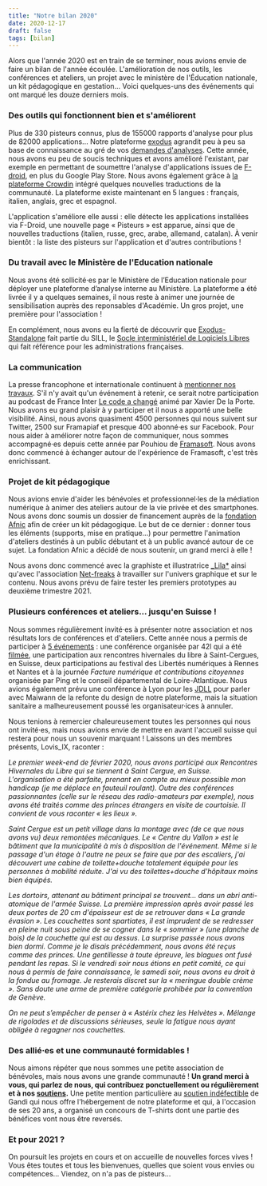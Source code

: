```yaml
---
title: "Notre bilan 2020"
date: 2020-12-17
draft: false
tags: [bilan]
---
```


Alors que l'année 2020 est en train de se terminer, nous avions envie de faire un bilan de l'année écoulée. L'amélioration de nos outils, les conférences et ateliers, un projet avec le ministère de l'Éducation nationale, un kit pédagogique en gestation… Voici quelques-uns des événements qui ont marqué les douze derniers mois. 

### Des outils qui fonctionnent bien et s'améliorent
Plus de 330 pisteurs connus, plus de 155000 rapports d'analyse pour plus de 82000 applications... Notre plateforme [exodus](https://reports.exodus-privacy.eu.org) agrandit peu à peu sa base de connaissance au gré de vos [demandes d'analyses](https://reports.exodus-privacy.eu.org/fr/analysis/submit/). Cette année, nous avons eu peu de soucis techniques et avons amélioré l'existant, par exemple en permettant de soumettre l'analyse d'applications issues de [F-droid](https://f-droid.org/), en plus du Google Play Store. Nous avons également grâce à [la plateforme Crowdin](https://crowdin.com/project/exodus-privacy) intégré quelques nouvelles traductions de la communauté. La plateforme existe maintenant en 5 langues : français, italien, anglais, grec et espagnol. 

L'application s'améliore  elle aussi : elle détecte les applications installées via F-Droid, une nouvelle page « Pisteurs » est apparue, ainsi que de nouvelles traductions (italien, russe, grec, arabe, allemand, catalan). À venir bientôt : la liste des pisteurs sur l'application et d'autres contributions !

### Du travail avec le Ministère de l'Education nationale

Nous avons été sollicité·es par le Ministère de l’Education nationale pour déployer une plateforme d’analyse interne au Ministère. La plateforme a été livrée il y a quelques semaines, il nous reste à animer une journée de sensibilisation auprès des reponsables d'Académie. Un gros projet, une première pour l'association !

En complément, nous avons eu la fierté de découvrir que [Exodus-Standalone](https://sill.etalab.gouv.fr/fr/software?id=199) fait partie du SILL, le [Socle interministériel de Logiciels Libres](https://sill.etalab.gouv.fr/fr/software) qui fait référence pour les administrations françaises. 

### La communication

La presse francophone et internationale continuent à [mentionner nos travaux](https://exodus-privacy.eu.org/fr/page/press/). S'il n'y avait qu'un événement à retenir, ce serait notre participation au podcast de France Inter [Le code a changé](https://www.franceinter.fr/emissions/le-code-a-change/ils-cherchent-les-trucs-bizarres-qu-il-y-a-dans-vos-telephones-rencontre-avec-des-traqueurs-de-trackers) animé par Xavier De la Porte. Nous avons eu grand plaisir à y participer et il nous a apporté une belle visibilité. Ainsi, nous avons quasiment 4500 personnes qui nous suivent sur Twitter, 2500 sur Framapiaf et presque 400 abonné·es sur Facebook. 
Pour nous aider à améliorer notre façon de communiquer, nous sommes accompagné·es depuis cette année par Pouhiou de [Framasoft](https://framasoft.org/). Nous avons donc commencé à échanger autour de l'expérience de Framasoft, c'est très enrichissant. 

### Projet de kit pédagogique

Nous avions envie d'aider les bénévoles et professionnel·les de la médiation numérique à animer des ateliers autour de la vie privée et des smartphones. Nous avons donc soumis un dossier de financement auprès de la [fondation Afnic](https://www.fondation-afnic.fr/fr/Accueil.htm) afin de créer un kit pédagogique. Le but de ce dernier : donner tous les éléments (supports, mise en pratique…) pour permettre l'animation d'ateliers destinés à un public débutant et à un public avancé autour de ce sujet. La fondation Afnic a décidé de nous soutenir, un grand merci à elle !

Nous avons donc commencé avec la graphiste et illustratrice [_Lila*](https://lila.ink/) ainsi qu'avec l'association [Net-freaks](https://twitter.com/NetFreaksFr) à travailler sur l'univers graphique et sur le contenu. Nous avons prévu de faire tester les premiers prototypes au deuxième trimestre 2021.

### Plusieurs conférences et ateliers... jusqu'en Suisse !

Nous sommes régulièrement invité·es à présenter notre association et nos résultats lors de conférences et d'ateliers. Cette année nous a permis de participer à [5 événements](https://exodus-privacy.eu.org/fr/page/events/) : une conférence organisée par 42l qui a été [filmée](https://video.tedomum.net/videos/watch/2035a814-ecfe-4e67-8b6f-6d4438477efe), une participation aux rencontres hivernales du libre à Saint-Cergues, en Suisse, deux participations au festival des Libertés numériques à Rennes et Nantes et à la journée _Facture numérique et contributions citoyennes_ organisée par Ping et le conseil départemental de Loire-Atlantique. Nous avions également prévu une conférence à Lyon pour les [JDLL](https://www.jdll.org/) pour parler avec Maiwann de la refonte du design de notre plateforme, mais la situation sanitaire a malheureusement poussé les organisateur·ices à annuler.

Nous tenions à remercier chaleureusement toutes les personnes qui nous ont invité·es, mais nous avions envie de mettre en avant l'accueil suisse qui restera pour nous un souvenir marquant ! Laissons un des membres présents, Lovis_IX, raconter : 

_Le premier week-end de février 2020, nous avons participé aux Rencontres Hivernales du Libre qui se tiennent à Saint Cergue, en Suisse. L'organisation a été parfaite, prenant en compte au mieux possible mon handicap (je me déplace en fauteuil roulant). Outre des conférences passionnantes (celle sur le réseau des radio-amateurs par exemple), nous avons été traités comme des princes étrangers en visite de courtoisie. Il convient de vous raconter « les lieux »._

_Saint Cergue est un petit village dans la montage avec (de ce que nous avons vu) deux remontées mécaniques. Le « Centre du Vallon » est le bâtiment que la municipalité à mis à disposition de l'événement. Même si le passage d'un étage à l'autre ne peux se faire que par des escaliers, j'ai découvert une cabine de toilette+douche totalement équipée pour les personnes à mobilité réduite. J'ai vu des toilettes+douche d'hôpitaux moins bien équipés._

_Les dortoirs, attenant au bâtiment principal se trouvent… dans un abri anti-atomique de l'armée Suisse. La première impression après avoir passé les deux portes de 20 cm d'épaisseur est de se retrouver dans « La grande évasion ». Les couchettes sont spartiates, il est imprudent de se redresser en pleine nuit sous peine de se cogner dans le « sommier » (une planche de bois) de la couchette qui est au dessus. La surprise passée nous avons bien dormi. Comme je le disais précédemment, nous avons été reçus comme des princes. Une gentillesse à toute épreuve, les blagues ont fusé pendant les repas. Si le vendredi soir nous étions en petit comité, ce qui nous à permis de faire connaissance, le samedi soir, nous avons eu droit à la fondue au fromage. Je resterais discret sur la « meringue double crème ». Sans doute une arme de première catégorie prohibée par la convention de Genève._

_On ne peut s’empêcher de penser à « Astérix chez les Helvètes ». Mélange de rigolades et de discussions sérieuses, seule la fatigue nous ayant obligée à regagner nos couchettes._

### Des allié·es et une communauté formidables !

Nous aimons répéter que nous sommes une petite association de bénévoles, mais nous avons une grande communauté ! **Un grand merci à vous, qui parlez de nous, qui contribuez ponctuellement ou régulièrement et à nos [soutiens](/fr/page/supporters/).** Une petite mention particulière au [soutien indéfectible](https://news.gandi.net/fr/2020/02/les-projets-soutenus-partenaires-des-20-ans-gandi/) de Gandi qui nous offre l'hébergement de notre plateforme et qui, à l'occasion de ses 20 ans, a organisé un concours de T-shirts dont une partie des bénéfices vont nous être reversés. 

### Et pour 2021 ?

On poursuit les projets en cours et on accueille de nouvelles forces vives ! Vous êtes toutes et tous les bienvenues, quelles que soient vous envies ou compétences… Viendez, on n'a pas de pisteurs…
